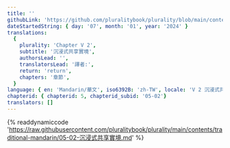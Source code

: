 ```yaml
---
title: ''
githubLink: 'https://github.com/pluralitybook/plurality/blob/main/contents/traditional-mandarin/05-02-沉浸式共享實境.md'
dateStartedString: { day: '07', month: '01', year: '2024' }
translations:
  {
    plurality: 'Chapter V 2',
    subtitle: '沉浸式共享實境',
    authorsLead: '',
    translatorsLead: '譯者:',
    return: 'return',
    chapters: '章節',
  }
language: { en: 'Mandarin/華文', iso6392B: 'zh-TW', locale: 'V 2 沉浸式共享實境' }
chapterid: { chapterid: 5, chapterid_subid: '05-02'}
translators: []
---
```

{% readdynamiccode 'https://raw.githubusercontent.com/pluralitybook/plurality/main/contents/traditional-mandarin/05-02-沉浸式共享實境.md' %}